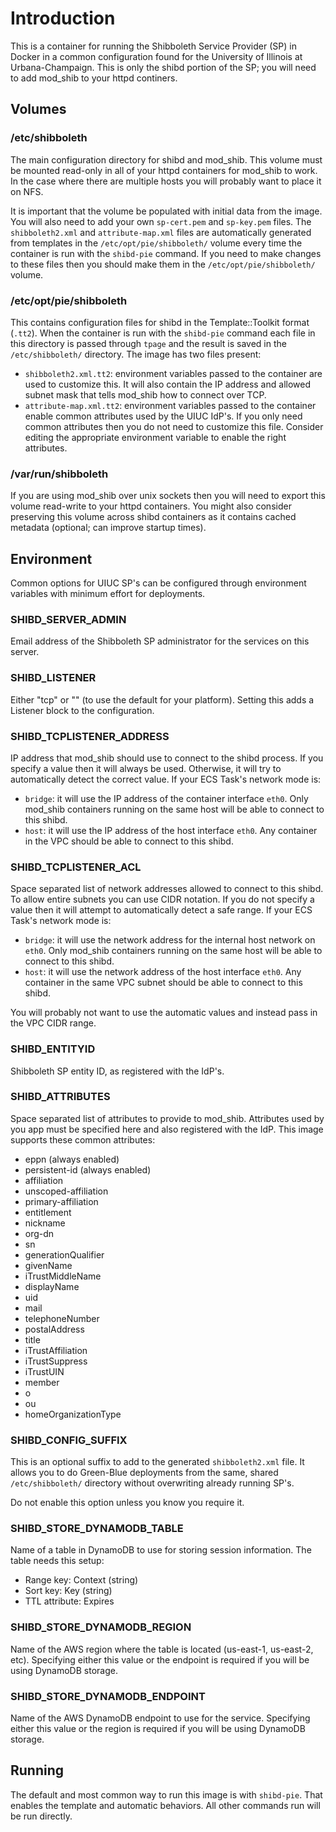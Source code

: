 Introduction
============

This is a container for running the Shibboleth Service Provider (SP) in Docker
in a common configuration found for the University of Illinois at
Urbana-Champaign. This is only the shibd portion of the SP; you will need to
add mod_shib to your httpd continers.

Volumes
-------

### /etc/shibboleth

The main configuration directory for shibd and mod_shib. This volume must be
mounted read-only in all of your httpd containers for mod_shib to work. In the
case where there are multiple hosts you will probably want to place it on NFS.

It is important that the volume be populated with initial data from the
image. You will also need to add your own `sp-cert.pem` and `sp-key.pem` files.
The `shibboleth2.xml` and `attribute-map.xml` files are automatically generated
from templates in the `/etc/opt/pie/shibboleth/` volume every time the
container is run with the `shibd-pie` command. If you need to make changes to
these files then you should make them in the `/etc/opt/pie/shibboleth/` volume.

### /etc/opt/pie/shibboleth

This contains configuration files for shibd in the Template::Toolkit format
(`.tt2`). When the container is run with the `shibd-pie` command each file in
this directory is passed through `tpage` and the result is saved in the
`/etc/shibboleth/` directory. The image has two files present:

- `shibboleth2.xml.tt2`: environment variables passed to the container are used to
    customize this. It will also contain the IP address and allowed subnet mask
    that tells mod_shib how to connect over TCP.
- `attribute-map.xml.tt2`: environment variables passed to the container enable
    common attributes used by the UIUC IdP's. If you only need common attributes
    then you do not need to customize this file. Consider editing the appropriate
    environment variable to enable the right attributes.

### /var/run/shibboleth

If you are using mod_shib over unix sockets then you will need to export this
volume read-write to your httpd containers. You might also consider preserving
this volume across shibd containers as it contains cached metadata (optional;
can improve startup times).

Environment
-----------

Common options for UIUC SP's can be configured through environment variables
with minimum effort for deployments.

### SHIBD_SERVER_ADMIN

Email address of the Shibboleth SP administrator for the services on this
server.

### SHIBD_LISTENER

Either "tcp" or "" (to use the default for your platform). Setting this
adds a Listener block to the configuration.

### SHIBD_TCPLISTENER_ADDRESS

IP address that mod_shib should use to connect to the shibd process. If you
specify a value then it will always be used. Otherwise, it will try to automatically
detect the correct value. If your ECS Task's network mode is:

- `bridge`: it will use the IP address of the container interface `eth0`. Only
    mod_shib containers running on the same host will be able to connect to this
    shibd.
- `host`: it will use the IP address of the host interface `eth0`. Any container
    in the VPC should be able to connect to this shibd.

### SHIBD_TCPLISTENER_ACL

Space separated list of network addresses allowed to connect to this shibd. To
allow entire subnets you can use CIDR notation. If you do not specify a value
then it will attempt to automatically detect a safe range. If your ECS Task's
network mode is:

- `bridge`: it will use the network address for the internal host network on
    `eth0`. Only mod_shib containers running on the same host will be able to
    connect to this shibd.
- `host`: it will use the network address of the host interface `eth0`. Any
    container in the same VPC subnet should be able to connect to this shibd.

You will probably not want to use the automatic values and instead pass in the
VPC CIDR range.

### SHIBD_ENTITYID

Shibboleth SP entity ID, as registered with the IdP's.

### SHIBD_ATTRIBUTES

Space separated list of attributes to provide to mod_shib. Attributes used by
you app must be specified here and also registered with the IdP. This image
supports these common attributes:

- eppn (always enabled)
- persistent-id (always enabled)
- affiliation
- unscoped-affiliation
- primary-affiliation
- entitlement
- nickname
- org-dn
- sn
- generationQualifier
- givenName
- iTrustMiddleName
- displayName
- uid
- mail
- telephoneNumber
- postalAddress
- title
- iTrustAffiliation
- iTrustSuppress
- iTrustUIN
- member
- o
- ou
- homeOrganizationType

### SHIBD_CONFIG_SUFFIX

This is an optional suffix to add to the generated `shibboleth2.xml` file. It
allows you to do Green-Blue deployments from the same, shared `/etc/shibboleth/`
directory without overwriting already running SP's.

Do not enable this option unless you know you require it.

### SHIBD_STORE_DYNAMODB_TABLE

Name of a table in DynamoDB to use for storing session information. The
table needs this setup:

- Range key: Context (string)
- Sort key: Key (string)
- TTL attribute: Expires

### SHIBD_STORE_DYNAMODB_REGION

Name of the AWS region where the table is located (us-east-1, us-east-2,
etc). Specifying either this value or the endpoint is required if you
will be using DynamoDB storage.

### SHIBD_STORE_DYNAMODB_ENDPOINT

Name of the AWS DynamoDB endpoint to use for the service. Specifying
either this value or the region is required if you will be using DynamoDB
storage.

Running
-------

The default and most common way to run this image is with `shibd-pie`. That
enables the template and automatic behaviors. All other commands run will be
run directly.
